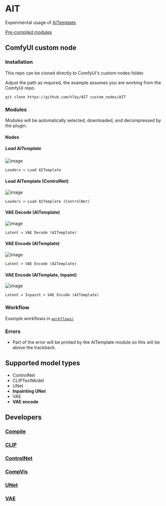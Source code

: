 # AIT
 
Experimental usage of [AITemplate](https://github.com/facebookincubator/AITemplate).

[Pre-compiled modules](https://huggingface.co/datasets/hlky/aitemplate)

## ComfyUI custom node

### Installation

This repo can be cloned directly to ComfyUI's custom nodes folder.

Adjust the path as required, the example assumes you are working from the ComfyUI repo.
```
git clone https://github.com/hlky/AIT custom_nodes/AIT
```

### Modules

Modules will be automatically selected, downloaded, and decompressed by the plugin.

#### Nodes

##### Load AITemplate

![image](https://github.com/hlky/AIT/assets/106811348/75d25eac-4c50-4a83-bb47-58a10d38e094)

`Loaders > Load AITemplate`

#### Load AITemplate (ControlNet)

![image](https://github.com/hlky/AIT/assets/106811348/d410a55b-2d45-4e5c-8f36-50b1d3b84b4b)

`Loaders > Load AITemplate (ControlNet)`

#### VAE Decode (AITemplate)

![image](https://github.com/hlky/AIT/assets/106811348/75cfe24d-912a-4e7b-880f-18e97809d810)

`Latent > VAE Decode (AITemplate)`

#### VAE Encode (AITemplate)

![image](https://github.com/hlky/AIT/assets/106811348/7562c744-e3b1-4a63-9c49-b1a9875dbc47)

`Latent > VAE Encode (AITemplate)`

#### VAE Encode (AITemplate, Inpaint)

![image](https://github.com/hlky/AIT/assets/106811348/dce433cb-8160-4cba-9d87-829b0e75288e)

`Latent > Inpaint > VAE Encode (AITemplate)`


### Workflow

Example workflows in [`workflows/`](https://github.com/hlky/AIT/tree/main/workflows)

### Errors

* Part of the error will be printed by the AITemplate module so this will be above the trackback.

## Supported model types
* ControlNet
* CLIPTextModel
* UNet
* **Inpainting UNet**
* VAE
* **VAE encode**

## Developers

### [Compile](https://github.com/hlky/AIT/blob/main/docs/compile.md)

### [CLIP](https://github.com/hlky/AIT/blob/main/docs/clip.md)

### [ControlNet](https://github.com/hlky/AIT/blob/main/docs/controlnet.md)

### [CompVis](https://github.com/hlky/AIT/blob/main/docs/compvis.md)

### [UNet](https://github.com/hlky/AIT/blob/main/docs/unet.md)

### [VAE](https://github.com/hlky/AIT/blob/main/docs/vae.md)
